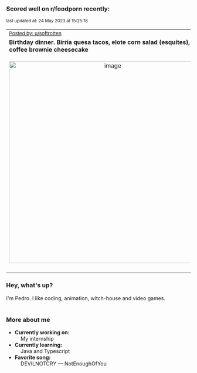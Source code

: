 ### Scored well on r/foodporn recently:

<p align="left"><sub>last updated at: 24 May 2023 at 15:25:18</sub></p>

|   |
| --- |
| <sub>[Posted by: u/softrotten][source]</sub> |
| **Birthday dinner. Birria quesa tacos, elote corn salad (esquites), and coffee brownie cheesecake** | 
|<p align="center"> <img alt="image" src="https://i.redd.it/032zydqifh1b1.png" width="550" /> </p>|
|   |

### Hey, what's up?

I'm Pedro. I like coding, animation, witch-house and video games.<br><br>

### More about me
- **Currently working on:**  
&nbsp;&nbsp;&nbsp;&nbsp;My internship
- **Currently learning:**  
&nbsp;&nbsp;&nbsp;&nbsp;Java and Typescript
- **Favorite song:**  
&nbsp;&nbsp;&nbsp;&nbsp;DEVILNOTCRY — NotEnoughOfYou<br><br>

  



  
  
  
[linkedin]: https://linkedin.com/in/pedro-h-r-gomes-8a487b14a/
[gmail]: mailto:pilique11@gmail.com
[source]: https://reddit.com/r/FoodPorn/comments/13p9rfn/birthday_dinner_birria_quesa_tacos_elote_corn/
[redditAPI]: https://www.reddit.com/dev/api/